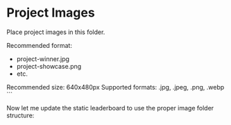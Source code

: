 # Project Images

Place project images in this folder.

Recommended format:
- project-winner.jpg
- project-showcase.png
- etc.

Recommended size: 640x480px
Supported formats: .jpg, .jpeg, .png, .webp
\`\`\`

Now let me update the static leaderboard to use the proper image folder structure:
